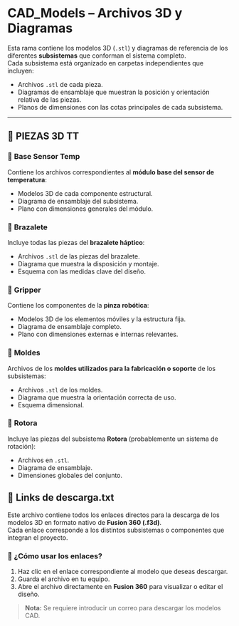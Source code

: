 # CAD_Models – Archivos 3D y Diagramas

Esta rama contiene los modelos 3D (`.stl`) y diagramas de referencia de los diferentes **subsistemas** que conforman el sistema completo.  
Cada subsistema está organizado en carpetas independientes que incluyen:

- Archivos `.stl` de cada pieza.
- Diagramas de ensamblaje que muestran la posición y orientación relativa de las piezas.
- Planos de dimensiones con las cotas principales de cada subsistema.

---

## 📁 PIEZAS 3D TT

### 📂 **Base Sensor Temp**
Contiene los archivos correspondientes al **módulo base del sensor de temperatura**:
- Modelos 3D de cada componente estructural.
- Diagrama de ensamblaje del subsistema.
- Plano con dimensiones generales del módulo.

### 📂 **Brazalete**
Incluye todas las piezas del **brazalete háptico**:
- Archivos `.stl` de las piezas del brazalete.
- Diagrama que muestra la disposición y montaje.
- Esquema con las medidas clave del diseño.

### 📂 **Gripper**
Contiene los componentes de la **pinza robótica**:
- Modelos 3D de los elementos móviles y la estructura fija.
- Diagrama de ensamblaje completo.
- Plano con dimensiones externas e internas relevantes.

### 📂 **Moldes**
Archivos de los **moldes utilizados para la fabricación o soporte** de los subsistemas:
- Archivos `.stl` de los moldes.
- Diagrama que muestra la orientación correcta de uso.
- Esquema dimensional.

### 📂 **Rotora**
Incluye las piezas del subsistema **Rotora** (probablemente un sistema de rotación):
- Archivos en `.stl`.
- Diagrama de ensamblaje.
- Dimensiones globales del conjunto.
  
## 📁 Links de descarga.txt
Este archivo contiene todos los enlaces directos para la descarga de los modelos 3D en formato nativo de **Fusion 360 (.f3d)**.  
Cada enlace corresponde a los distintos subsistemas o componentes que integran el proyecto.

### 🔗 ¿Cómo usar los enlaces?
1. Haz clic en el enlace correspondiente al modelo que deseas descargar.
2. Guarda el archivo en tu equipo.
3. Abre el archivo directamente en **Fusion 360** para visualizar o editar el diseño.

> **Nota:** Se requiere introducir un correo para descargar los modelos CAD.

